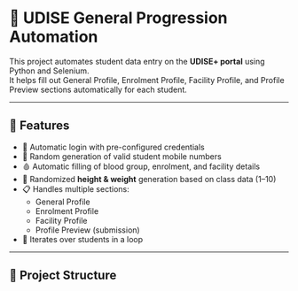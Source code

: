 # 🏫 UDISE General Progression Automation

This project automates student data entry on the **UDISE+ portal** using Python and Selenium.  
It helps fill out General Profile, Enrolment Profile, Facility Profile, and Profile Preview sections automatically for each student.

---

## 🚀 Features
- 🔐 Automatic login with pre-configured credentials  
- 📱 Random generation of valid student mobile numbers  
- 🩸 Automatic filling of blood group, enrolment, and facility details  
- 📏 Randomized **height & weight** generation based on class data (1–10)  
- 📋 Handles multiple sections:
  - General Profile  
  - Enrolment Profile  
  - Facility Profile  
  - Profile Preview (submission)  
- 🔄 Iterates over students in a loop  

---

## 📂 Project Structure

